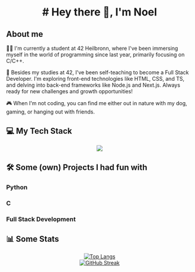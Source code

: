 <h1 align="center">
	# Hey there 👋, I'm Noel
</h1>
<h2>About me</h2>
👨‍💻 I'm currently a student at 42 Heilbronn, where I've been immersing myself in the world of programming since last year, primarily focusing on C/C++.

🚀 Besides my studies at 42, I've been self-teaching to become a Full Stack Developer. I'm exploring front-end technologies like HTML, CSS, and TS, and delving into back-end frameworks like Node.js and Next.js. Always ready for new challenges and growth opportunities!

🎮 When I'm not coding, you can find me either out in nature with my dog, gaming, or hanging out with friends.

<h2>💻 My Tech Stack</h2>
<p align="center">
  <a href="https://skillicons.dev">
    <img src="https://skillicons.dev/icons?i=git,
	bash,bootstrap,docker,c,cpp,html,nextjs,nodejs,npm,postman,py,react,ts,vscode,css"/>
  </a>
</p>
<!-- <p align="center">
  <a href="https://skillicons.dev">
    <img src="https://skillicons.dev/icons?i=git,
	bash,bootstrap,docker,c,cpp,html,nextjs,nodejs,npm,postman,py,react,ts,vscode,css" />
  </a>
</p> -->

<h2>🛠️ Some (own) Projects I had fun with</h2>
<h3>Python</h3>

<h3>C</h3>

<h3>Full Stack Development</h3>

<h2>📊 Some Stats</h2>
<div align="center">
	<a href="https://github.com/anuraghazra/github-readme-stats">
		<img src="https://github-readme-stats.vercel.app/api/top-langs/?username=NoelSabia&theme=dark" alt="Top Langs"/>
	</a>
</div>
<div align="center">
	<a href="https://git.io/streak-stats">
		<img src="https://github-readme-streak-stats.herokuapp.com?user=NoelSabia&theme=dark&border_radius=" alt="GitHub Streak"/>
	</a>
</div>

